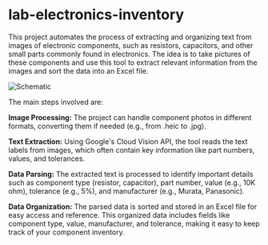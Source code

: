 # lab-electronics-inventory
This project automates the process of extracting and organizing text from images of electronic components, such as resistors, capacitors, and other small parts commonly found in electronics. The idea is to take pictures of these components and use this tool to extract relevant information from the images and sort the data into an Excel file.


![Schematic](https://github.com/username/repository-name/blob/main/extra_files/schematic.png)


The main steps involved are:

**Image Processing:** The project can handle component photos in different formats, converting them if needed (e.g., from .heic to .jpg).

**Text Extraction:** Using Google's Cloud Vision API, the tool reads the text labels from images, which often contain key information like part numbers, values, and tolerances.

**Data Parsing:** The extracted text is processed to identify important details such as component type (resistor, capacitor), part number, value (e.g., 10K ohm), tolerance (e.g., 5%), and manufacturer (e.g., Murata, Panasonic).

**Data Organization:** The parsed data is sorted and stored in an Excel file for easy access and reference. This organized data includes fields like component type, value, manufacturer, and tolerance, making it easy to keep track of your component inventory.
